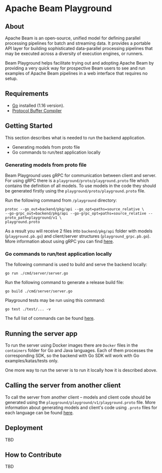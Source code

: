 <!--
    Licensed to the Apache Software Foundation (ASF) under one
    or more contributor license agreements.  See the NOTICE file
    distributed with this work for additional information
    regarding copyright ownership.  The ASF licenses this file
    to you under the Apache License, Version 2.0 (the
    "License"); you may not use this file except in compliance
    with the License.  You may obtain a copy of the License at

      http://www.apache.org/licenses/LICENSE-2.0

    Unless required by applicable law or agreed to in writing,
    software distributed under the License is distributed on an
    "AS IS" BASIS, WITHOUT WARRANTIES OR CONDITIONS OF ANY
    KIND, either express or implied.  See the License for the
    specific language governing permissions and limitations
    under the License.
-->

# Apache Beam Playground

## About

Apache Beam is an open-source, unified model for defining parallel processing pipelines for batch and streaming data.
It provides a portable API layer for building sophisticated data-parallel processing pipelines that may be executed
across a diversity of execution engines, or runners.

Beam Playground helps facilitate trying out and adopting Apache Beam by providing a very quick way for prospective Beam
users to see and run examples of Apache Beam pipelines in a web interface that requires no setup.

## Requirements

- [Go](https://golang.org/dl/) installed (1.16 version).
- [Protocol Buffer Compiler](https://grpc.io/docs/protoc-installation/)

## Getting Started

This section describes what is needed to run the backend application.
- Generating models from proto file
- Go commands to run/test application locally

### Generating models from proto file

Beam Playground uses gRPC for communication between client and server. For using gRPC there is a
`playground/proto/playground.proto` file which contains the definition of all models. To use models in the code they
should be generated firstly using the `playground/proto/playground.proto` file.

Run the following command from `/playground` directory:

```
protoc --go_out=backend/pkg/api --go_opt=paths=source_relative \
--go-grpc_out=backend/pkg/api --go-grpc_opt=paths=source_relative --proto_path=playground/v1 \
playground.proto
```

As a result you will receive 2 files into `backend/pkg/api` folder with models (`playground.pb.go`) and client/server
structures (`playground_grpc.pb.go`).
More information about using gRPC you can find [here](https://grpc.io/docs/languages/).

### Go commands to run/test application locally

The following command is used to build and serve the backend locally:

```
go run ./cmd/server/server.go
```

Run the following command to generate a release build file:

```
go build ./cmd/server/server.go
```

Playground tests may be run using this command:

```
go test ./test/... -v
```

The full list of commands can be found [here](https://pkg.go.dev/cmd/go).

## Running the server app

To run the server using Docker images there are `Docker` files in the `containers` folder for Go and Java languages.
Each of them processes the corresponding SDK, so the backend with Go SDK will work with Go examples/katas/tests only.

One more way to run the server is to run it locally how it is described above.

## Calling the server from another client

To call the server from another client – models and client code should be generated using the
`playground/playground/v1/playground.proto` file. More information about generating models and client's code using `.proto`
files for each language can be found [here](https://grpc.io/docs/languages/).

## Deployment

TBD

## How to Contribute

TBD
